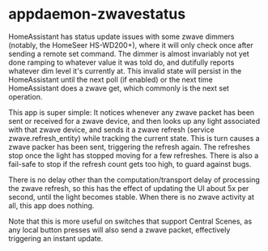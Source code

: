 # appdaemon-zwavestatus

HomeAssistant has status update issues with some zwave dimmers (notably, the
HomeSeer HS-WD200+), where it will only check once after sending a remote set
command.  The dimmer is almost invariably not yet done ramping to whatever
value it was told do, and dutifully reports whatever dim level it's currently
at.  This invalid state will persist in the HomeAssistant until the next poll
(if enabled) or the next time HomeAssistant does a zwave get, which commonly
is the next set operation.

This app is super simple:  It notices whenever any zwave packet has been sent
or received for a zwave device, and then looks up any light associated with
that zwave device, and sends it a zwave refresh (service zwave.refresh_entity)
while tracking the current state.  This is turn causes a zwave packer has been
sent, triggering the refresh again.  The refreshes stop once the light has
stopped moving for a few refreshes.  There is also a fail-safe to stop if the
refresh count gets too high, to guard against bugs.

There is no delay other than the computation/transport delay of processing the
zwave refresh, so this has the effect of updating the UI about 5x per second,
until the light becomes stable.  When there is no zwave activity at all, this
app does nothing.

Note that this is more useful on switches that support Central Scenes, as any
local button presses will also send a zwave packet, effectively triggering an
instant update.
